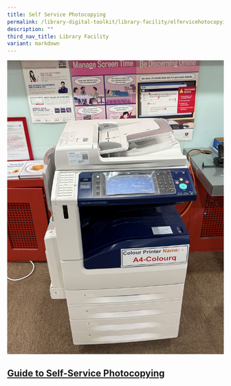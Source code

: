 ```yaml
---
title: Self Service Photocopying
permalink: /library-digital-toolkit/library-facility/elfervicehotocopying/
description: ""
third_nav_title: Library Facility
variant: markdown
---
```

<a href="/files/Photocopy_and_Print_Guide.pdf">![](/images/A4_Colourq.jpg)</a>



[**Guide to Self-Service Photocopying**](/files/Photocopy_and_Print_Guide.pdf)
----------------------------------------------------------------------------------------------------------------------------